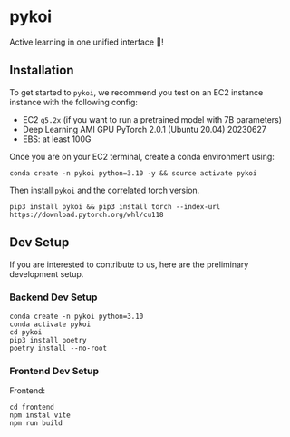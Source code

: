 
# pykoi

Active learning in one unified interface :ocean:!


## Installation
To get started to `pykoi`, we recommend you test on an EC2 instance instance with the following config:
- EC2 `g5.2x` (if you want to run a pretrained model with 7B parameters)
- Deep Learning AMI GPU PyTorch 2.0.1 (Ubuntu 20.04) 20230627
- EBS: at least 100G

Once you are on your EC2 terminal, create a conda environment using:
```
conda create -n pykoi python=3.10 -y && source activate pykoi
```

Then install `pykoi` and the correlated torch version.
```
pip3 install pykoi && pip3 install torch --index-url https://download.pytorch.org/whl/cu118
```



## Dev Setup
If you are interested to contribute to us, here are the preliminary development setup.

### Backend Dev Setup
```
conda create -n pykoi python=3.10
conda activate pykoi
cd pykoi
pip3 install poetry
poetry install --no-root
```

### Frontend Dev Setup
Frontend:
```
cd frontend
npm instal vite
npm run build
```